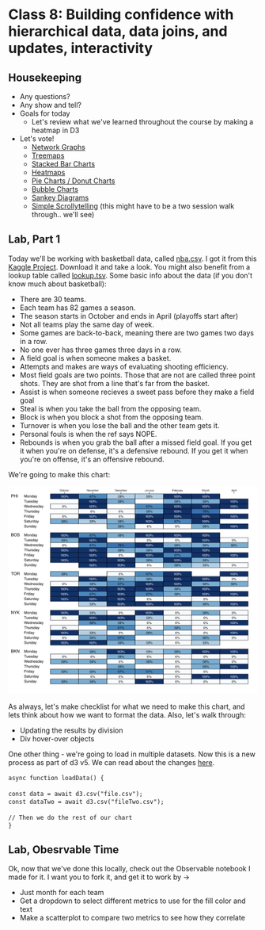 # Class 8: Building confidence with hierarchical data, data joins, and updates,  interactivity

## Housekeeping
* Any questions?
* Any show and tell?
* Goals for today
  * Let's review what we've learned throughout the course by making a heatmap in D3
* Let's vote!
  * [Network Graphs](https://beta.observablehq.com/@mbostock/d3-force-directed-graph)
  * [Treemaps](https://beta.observablehq.com/@mbostock/d3-treemap)
  * [Stacked Bar Charts](https://beta.observablehq.com/@mbostock/d3-stacked-bar-chart)
  * [Heatmaps](https://beta.observablehq.com/@leoyuholo/hong-kong-temperature-heatmap)
  * [Pie Charts / Donut Charts](https://beta.observablehq.com/@mbostock/d3-pie-chart)
  * [Bubble Charts](https://beta.observablehq.com/@mbostock/d3-bubble-chart)
  * [Sankey Diagrams](https://beta.observablehq.com/@mbostock/d3-sankey-diagram)
  * [Simple Scrollytelling](https://pudding.cool/2017/03/comeback/) (this might have to be a two session walk through.. we'll see)

## Lab, Part 1
Today we'll be working with basketball data, called [nba.csv](views/nba.csv). I got it from this [Kaggle Project](https://www.kaggle.com/michaelmcfarlane/20172018-nba-regular-season-game-data/version/1). Download it and take a look. You might also benefit from a lookup table called [lookup.tsv](views/lookup.tsv). Some basic info about the data (if you don't know much about basketball):

 * There are 30 teams.
 * Each team has 82 games a season.
 * The season starts in October and ends in April (playoffs start after)
 * Not all teams play the same day of week.
 * Some games are back-to-back, meaning there are two games two days in a row.
 * No one ever has three games three days in a row.
 * A field goal is when someone makes a basket.
 * Attempts and makes are ways of evaluating shooting efficiency.
 * Most field goals are two points. Those that are not are called three point shots. They are shot from a line that's far from the basket.
 * Assist is when someone recieves a sweet pass before they make a field goal
 * Steal is when you take the ball from the opposing team.
 * Block is when you block a shot from the opposing team.
 * Turnover is when you lose the ball and the other team gets it.
 * Personal fouls is when the ref says NOPE.
 * Rebounds is when you grab the ball after a missed field goal. If you get it when you're on defense, it's a defensive rebound. If you get it when you're on offense, it's an offensive rebound.

We're going to make this chart:

<img src="images/nba.png">

As always, let's make checklist for what we need to make this chart, and lets think about how we want to format the data. Also, let's walk through:
  * Updating the results by division
  * Div hover-over objects

One other thing - we're going to load in multiple datasets. Now this is a new process as part of d3 v5. We can read about the changes [here](https://github.com/d3/d3/blob/master/CHANGES.md).
```
async function loadData() {

const data = await d3.csv("file.csv");
const dataTwo = await d3.csv("fileTwo.csv");

// Then we do the rest of our chart
}

```


## Lab, Obesrvable Time
Ok, now that we've done this locally, check out the Observable notebook I made for it. I want you to fork it, and get it to work by -> 
  * Just month for each team
  * Get a dropdown to select different metrics to use for the fill color and text
  * Make a scatterplot to compare two metrics to see how they correlate

